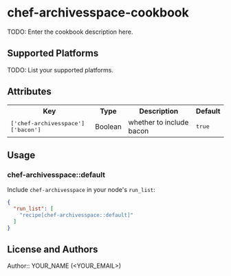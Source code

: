 # chef-archivesspace-cookbook

TODO: Enter the cookbook description here.

## Supported Platforms

TODO: List your supported platforms.

## Attributes

<table>
  <tr>
    <th>Key</th>
    <th>Type</th>
    <th>Description</th>
    <th>Default</th>
  </tr>
  <tr>
    <td><tt>['chef-archivesspace']['bacon']</tt></td>
    <td>Boolean</td>
    <td>whether to include bacon</td>
    <td><tt>true</tt></td>
  </tr>
</table>

## Usage

### chef-archivesspace::default

Include `chef-archivesspace` in your node's `run_list`:

```json
{
  "run_list": [
    "recipe[chef-archivesspace::default]"
  ]
}
```

## License and Authors

Author:: YOUR_NAME (<YOUR_EMAIL>)
